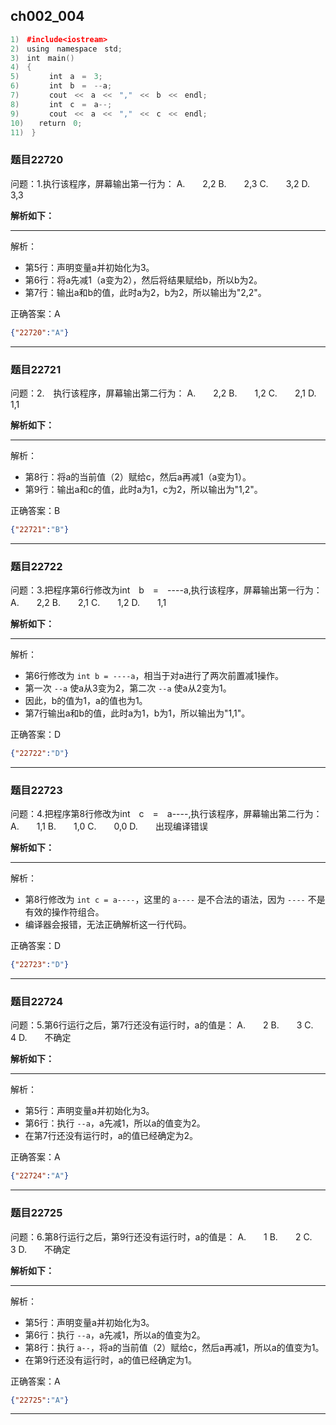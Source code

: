 ## ch002_004
``` c++
1)　#include<iostream>
2)　using　namespace　std;
3)　int　main()
4)　{
5)　　　　int　a　=　3;
6)　　　　int　b　=　--a;
7)　　　　cout　<<　a　<<　","　<<　b　<<　endl;
8)　　　　int　c　=　a--;
9)　　　　cout　<<　a　<<　","　<<　c　<<　endl;
10)　　return　0;
11)　}

```
### 题目22720
问题：1.执行该程序，屏幕输出第一行为：
A.　　2,2
B.　　2,3
C.　　3,2
D.　　3,3


**解析如下：**

------

解析：
- 第5行：声明变量a并初始化为3。
- 第6行：将a先减1（a变为2），然后将结果赋给b，所以b为2。
- 第7行：输出a和b的值，此时a为2，b为2，所以输出为"2,2"。

正确答案：A

```json
{"22720":"A"}
```

------

### 题目22721
问题：2.　执行该程序，屏幕输出第二行为：
A.　　2,2
B.　　1,2
C.　　2,1
D.　　1,1


**解析如下：**

------

解析：
- 第8行：将a的当前值（2）赋给c，然后a再减1（a变为1）。
- 第9行：输出a和c的值，此时a为1，c为2，所以输出为"1,2"。

正确答案：B

```json
{"22721":"B"}
```

------

### 题目22722
问题：3.把程序第6行修改为int　b　=　----a,执行该程序，屏幕输出第一行为：
A.　　2,2
B.　　2,1
C.　　1,2
D.　　1,1


**解析如下：**

------

解析：
- 第6行修改为 `int b = ----a`，相当于对a进行了两次前置减1操作。
- 第一次 `--a` 使a从3变为2，第二次 `--a` 使a从2变为1。
- 因此，b的值为1，a的值也为1。
- 第7行输出a和b的值，此时a为1，b为1，所以输出为"1,1"。

正确答案：D

```json
{"22722":"D"}
```

------

### 题目22723
问题：4.把程序第8行修改为int　c　=　a----,执行该程序，屏幕输出第二行为：
A.　　1,1
B.　　1,0
C.　　0,0
D.　　出现编译错误


**解析如下：**

------

解析：
- 第8行修改为 `int c = a----`，这里的 `a----` 是不合法的语法，因为 `----` 不是有效的操作符组合。
- 编译器会报错，无法正确解析这一行代码。

正确答案：D

```json
{"22723":"D"}
```

------

### 题目22724
问题：5.第6行运行之后，第7行还没有运行时，a的值是：
A.　　2
B.　　3
C.　　4
D.　　不确定


**解析如下：**

------

解析：
- 第5行：声明变量a并初始化为3。
- 第6行：执行 `--a`，a先减1，所以a的值变为2。
- 在第7行还没有运行时，a的值已经确定为2。

正确答案：A

```json
{"22724":"A"}
```

------

### 题目22725
问题：6.第8行运行之后，第9行还没有运行时，a的值是：
A.　　1
B.　　2
C.　　3
D.　　不确定


**解析如下：**

------

解析：
- 第5行：声明变量a并初始化为3。
- 第6行：执行 `--a`，a先减1，所以a的值变为2。
- 第8行：执行 `a--`，将a的当前值（2）赋给c，然后a再减1，所以a的值变为1。
- 在第9行还没有运行时，a的值已经确定为1。

正确答案：A

```json
{"22725":"A"}
```

------

